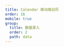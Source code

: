 ```yaml
---
title: Calendar 移动端日历
order: 16
mobile: true
group:
  title: 数据录入
  order: 2
  path: data
---
```


<code src="../demo/Calendar.tsx"></code>
<API src="../src/Calendar.tsx"></API>
